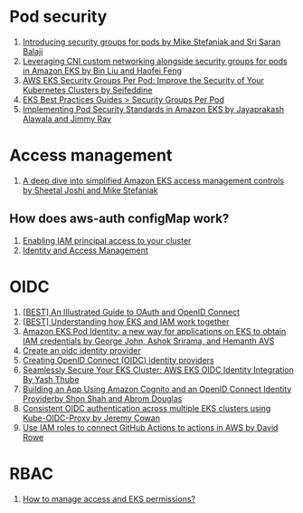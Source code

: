 
# Pod security
1. [Introducing security groups for pods by Mike Stefaniak and Sri Saran Balaji ](https://aws.amazon.com/blogs/containers/introducing-security-groups-for-pods/)
2. [Leveraging CNI custom networking alongside security groups for pods in Amazon EKS by Bin Liu and Haofei Feng](https://aws.amazon.com/blogs/containers/leveraging-cni-custom-networking-alongside-security-groups-for-pods-in-amazon-eks/)
3. [AWS EKS Security Groups Per Pod: Improve the Security of Your Kubernetes Clusters by Seifeddine ](https://medium.com/@seifeddinerajhi/aws-eks-security-groups-per-pod-improve-the-security-of-your-kubernetes-clusters-a23a961793dc)
1. [EKS Best Practices Guides > Security Groups Per Pod](https://aws.github.io/aws-eks-best-practices/networking/sgpp/)
1. [Implementing Pod Security Standards in Amazon EKS by Jayaprakash Alawala and Jimmy Ray](https://aws.amazon.com/blogs/containers/implementing-pod-security-standards-in-amazon-eks/)

# Access management

1. [A deep dive into simplified Amazon EKS access management controls by Sheetal Joshi and Mike Stefaniak](https://aws.amazon.com/blogs/containers/a-deep-dive-into-simplified-amazon-eks-access-management-controls/)

## How does aws-auth configMap work?

1. [Enabling IAM principal access to your cluster](https://docs.aws.amazon.com/eks/latest/userguide/add-user-role.html)
1. [Identity and Access Management](https://aws.github.io/aws-eks-best-practices/security/docs/iam/)

# OIDC

1. [[BEST] An Illustrated Guide to OAuth and OpenID Connect](https://developer.okta.com/blog/2019/10/21/illustrated-guide-to-oauth-and-oidc)
1. [[BEST] Understanding how EKS and IAM work together](https://www.padok.fr/en/blog/aws-eks-iam)
1. [Amazon EKS Pod Identity: a new way for applications on EKS to obtain IAM credentials by George John, Ashok Srirama, and Hemanth AVS](https://aws.amazon.com/blogs/containers/amazon-eks-pod-identity-a-new-way-for-applications-on-eks-to-obtain-iam-credentials/)
1. [Create an oidc identity provider](https://archive.eksworkshop.com/beginner/110_irsa/oidc-provider/)
1. [Creating OpenID Connect (OIDC) identity providers](https://docs.aws.amazon.com/IAM/latest/UserGuide/id_roles_providers_create_oidc.html)
1. [Seamlessly Secure Your EKS Cluster: AWS EKS OIDC Identity Integration By Yash Thube](https://medium.com/@thube09/seamlessly-secure-your-eks-cluster-aws-eks-oidc-identity-integration-7045abdc7d4c)
1. [Building an App Using Amazon Cognito and an OpenID Connect Identity Providerby Shon Shah and Abrom Douglas](https://aws.amazon.com/blogs/security/building-an-app-using-amazon-cognito-and-an-openid-connect-identity-provider/)
1. [Consistent OIDC authentication across multiple EKS clusters using Kube-OIDC-Proxy by Jeremy Cowan](https://aws.amazon.com/blogs/opensource/consistent-oidc-authentication-across-multiple-eks-clusters-using-kube-oidc-proxy/)
1. [Use IAM roles to connect GitHub Actions to actions in AWS by David Rowe](https://aws.amazon.com/blogs/security/use-iam-roles-to-connect-github-actions-to-actions-in-aws/)

# RBAC

1. [How to manage access and EKS permissions?](https://www.padok.fr/en/blog/aws-eks-cluster)